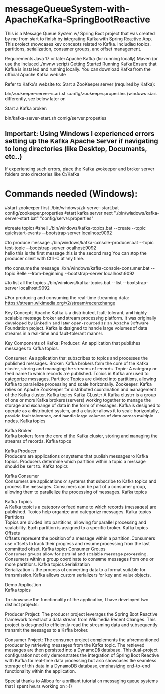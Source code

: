 # messageQueueSystem-with-ApacheKafka-SpringBootReactive
This is a Message Queue System w/ Spring Boot project that was created by me from start to finish by integrating Kafka with Spring Reactive App. 
This project showcases key concepts related to Kafka, including topics, partitions, serialization, consumer groups, and offset management.

Requirements
Java 17 or later
Apache Kafka (for running locally)
Maven (or use the included ./mvnw script)
Getting Started
Running Kafka
Ensure that Kafka is installed and running locally. You can download Kafka from the official Apache Kafka website.

Refer to Kafka's website to: 
Start a ZooKeeper server (required by Kafka):

bin/zookeeper-server-start.sh config/zookeeper.properties (windows start differently, see below later on)

Start a Kafka broker:

bin/kafka-server-start.sh config/server.properties

## Important: Using Windows I experienced errors setting up the Kafka Apache Server if navigating to long directories (like Desktop, Documents, etc..) 
If experiencing such errors, place the Kafka zookeeper and broker server folders onto directories like C:/Kafka

# Commands needed (Windows):
#start zookeeper first
./bin/windows/zk-server-start.bat config/zookeeper.properties
#start kafka server next
"./bin/windows/kafka-server-start.bat" "config/server.properties"

#create topics
#shell
./bin/windows/kafka-topics.bat --create --topic quickstart-events --bootstrap-server localhost:9092

#to produce message
./bin/windows/kafka-console-producer.bat --topic test-topic --bootstrap-server localhost:9092        
hello this is the first message
this is the second msg
You can stop the producer client with Ctrl-C at any time.


#to consume the message
./bin/windows/kafka-console-consumer.bat --topic Belle --from-beginning --bootstrap-server localhost:9092

#to list all the topics
./bin/windows/kafka-topics.bat --list --bootstrap-server localhost:9092

#For producing and consuming the real-time streaming data:
https://stream.wikimedia.org/v2/stream/recentchange


Key Concepts
Apache Kafka is a distributed, fault-tolerant, and highly scalable message broker and stream processing platform. It was originally developed by LinkedIn and later open-sourced as an Apache Software Foundation project. Kafka is designed to handle large volumes of data streams in a real-time and fault-tolerant manner.

Key Components of Kafka: Producer: An application that publishes messages to Kafka topics.

Consumer: An application that subscribes to topics and processes the published messages.
Broker: Kafka brokers form the core of the Kafka cluster, storing and managing the streams of records.
Topic: A category or feed name to which records are published. Topics in Kafka are used to categorize messages.
Partition: Topics are divided into partitions, allowing Kafka to parallelize processing and scale horizontally.
Zookeeper: Kafka relies on Apache ZooKeeper for distributed coordination and management of the Kafka cluster. Kafka topics
Kafka CLuster
A Kafka cluster is a group of one or more Kafka brokers (servers) working together to manage the storage and exchange of data in the form of messages. Kafka is designed to operate as a distributed system, and a cluster allows it to scale horizontally, provide fault tolerance, and handle large volumes of data across multiple nodes. Kafka topics

Kafka Broker  
Kafka brokers form the core of the Kafka cluster, storing and managing the streams of records. Kafka topics

Kafka Producer  
Producers are applications or systems that publish messages to Kafka topics. Producers determine which partition within a topic a message should be sent to. Kafka topics

Kafka Consumer  
Consumers are applications or systems that subscribe to Kafka topics and process the messages. Consumers can be part of a consumer group, allowing them to parallelize the processing of messages. Kafka topics

Kafka Topics  
A Kafka topic is a category or feed name to which records (messages) are published. Topics help organize and categorize messages. Kafka topics
Partitions  
Topics are divided into partitions, allowing for parallel processing and scalability. Each partition is assigned to a specific broker. Kafka topics
Offsets  
Offsets represent the position of a message within a partition. Consumers use offsets to track their progress and resume processing from the last committed offset. Kafka topics
Consumer Groups  
Consumer groups allow for parallel and scalable message processing. Consumers within a group coordinate to consume messages from one or more partitions. Kafka topics
Serialization  
Serialization is the process of converting data to a format suitable for transmission. Kafka allows custom serializers for key and value objects.

Demo Application  
Kafka topics  

To showcase the functionality of the application, I have developed two distinct projects:  
  
Producer Project: The producer project leverages the Spring Boot Reactive framework to extract a data stream from Wikimedia Recent Changes. This project is designed to efficiently read the streaming data and subsequently transmit the messages to a Kafka broker.
  
Consumer Project: The consumer project complements the aforementioned producer by retrieving messages from the Kafka topic. The retrieved messages are then persisted into a DynamoDB database. This dual-project configuration not only demonstrates the integration of Spring Boot Reactive with Kafka for real-time data processing but also showcases the seamless storage of this data in a DynamoDB database, emphasizing end-to-end functionality within the application.

Special thanks to Alibou for a brilliant tutorial on messaging queue systems that I spent hours working on :-))
